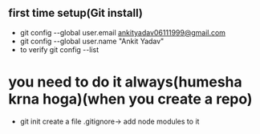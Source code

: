 ## first time setup(Git install)
* git config --global user.email ankityadav06111999@gmail.com
* git config --global user.name "Ankit Yadav"
* to verify git config --list


# you need to do it always(humesha krna hoga)(when you create a repo)
* git init
create a file .gitignore-> add node modules to it


